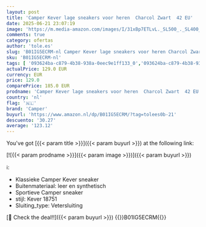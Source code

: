 ```yaml
---
layout: post
title: 'Camper Kever lage sneakers voor heren  Charcol Zwart  42 EU'
date: 2025-06-21 23:07:19
image: 'https://m.media-amazon.com/images/I/31xBp7ETLvL._SL500_._SL400_.jpg'
comments: true
category: ofertas
author: 'tole.es'
slug: 'B01IG5ECRM-nl Camper Kever lage sneakers voor heren Charcol Zwart 42 EU'
sku: 'B01IG5ECRM-nl'
tags: [ '093624ba-c879-4b38-938a-0eec9e1ff133_0','093624ba-c879-4b38-938a-0eec9e1ff133_3601','Arborist Merchandising Root','Herenmode','Herenschoenen','Klassieke & modieuze herensneakers','Kleding, schoenen & sieraden','Kleding, schoenen en sieraden','New Arrivals','Self Service','Special Features Stores','camper','🇳🇱', ]
actualPrice: 129.0 EUR
currency: EUR
price: 129.0
comparePrice: 185.0 EUR
prodname: 'Camper Kever lage sneakers voor heren  Charcol Zwart  42 EU'
country: 'nl'
flag: '🇳🇱'
brand: 'Camper'
buyurl: 'https://www.amazon.nl/dp/B01IG5ECRM/?tag=tolees0b-21'
descuento: '30.27'
average: '123.12'
---
```


You've got [{{< param title >}}]({{< param buyurl >}}) at the following link:

[![{{< param prodname >}}]({{< param image >}})]({{< param buyurl >}})

ℹ️:

- Klassieke Camper Kever sneaker
- Buitenmateriaal: leer en synthetisch
- Sportieve Camper sneaker
- stijl: Kever 18751
- Sluiting_type: Vetersluiting

[🛒 Check the deal!!]({{< param buyurl >}})
{{<world>}}B01IG5ECRM{{</world>}}
